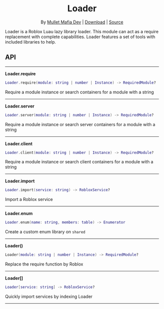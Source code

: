 <div align="center">
<h1>Loader</h1>

By [Mullet Mafia Dev](https://www.roblox.com/groups/5018486/Mullet-Mafia-Dev#!/about) | [Download](https://www.roblox.com/library/6015052447/Loader) | [Source](https://github.com/Mullets-Gavin/Loader)
</div>

Loader is a Roblox Luau lazy library loader. This module can act as a require replacement with complete capabilities. Loader features a set of tools with included libraries to help.

## API

---

**Loader.require**
```lua
Loader.require(module: string | number | Instance) -> RequiredModule?
```
Require a module instance or search containers for a module with a string

---

**Loader.server**
```lua
Loader.server(module: string | number | Instance) -> RequiredModule?
```
Require a module instance or search server containers for a module with a string

---

**Loader.client**
```lua
Loader.client(module: string | number | Instance) -> RequiredModule?
```
Require a module instance or search client containers for a module with a string

---

**Loader.import**
```lua
Loader.import(service: string) -> RobloxService?
```
Import a Roblox service

---

**Loader.enum**
```lua
Loader.enum(name: string, members: table) -> Enumerator
```
Create a custom enum library on `shared`

---

**Loader()**
```lua
Loader(module: string | number | Instance) -> RequiredModule?
```
Replace the require function by Roblox

---

**Loader[]**
```lua
Loader[service: string] -> RobloxService?
```
Quickly import services by indexing Loader

---